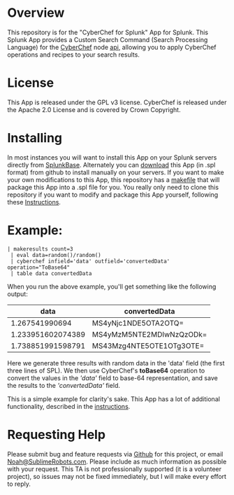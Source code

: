 # Overview
This repository is for the "CyberChef for Splunk" App for Splunk.  This Splunk App provides a Custom Search Command (Search Processing Language) for the [CyberChef](https://gchq.github.io/CyberChef/) node [api](https://github.com/gchq/CyberChef/wiki/Node-API), allowing you to apply CyberChef operations and recipes to your search results.

# License
This App is released under the GPL v3 license. CyberChef is released under the Apache 2.0 License and is covered by Crown Copyright.

# Installing
In most instances you will want to install this App on your Splunk servers directly from [SplunkBase](https://splunkbase.splunk.com/).  Alternately you can [download](https://github.com/NDietrich/CyberChef-for-Splunk/releases) this App (in .spl format) from github to install manually on your servers.  If you want to make your own modifications to this App, this repository has a [makefile](https://github.com/NDietrich/CyberChef-for-Splunk/blob/main/src/Makefile) that will package this App into a .spl file for you.  You really only need to clone this repository if you want to modify and package this App yourself, following these [Instructions](https://github.com/NDietrich/CyberChef-for-Splunk/blob/main/src/README.md).

# Example:
```
| makeresults count=3 
 | eval data=random()/random() 
 | cyberchef infield='data' outfield='convertedData' operation="ToBase64" 
 | table data convertedData
```
When you run the above example, you'll get something like the following output:

data                        | convertedData
--------------------------- | ------------------
1.267541990694              | MS4yNjc1NDE5OTA2OTQ=
1.233951602074389	          | MS4yMzM5NTE2MDIwNzQzODk=
1.738851991598791	          | MS43Mzg4NTE5OTE1OTg3OTE=

Here we generate three results with random data in the 'data' field (the first three lines of SPL).  We then use CyberChef's **toBase64** operation to convert the values in the *'data'* field to base-64 representation, and save the results to the *'convertedData'* field.

This is a simple example for clarity's sake.  This App has a lot of additional functionality, described in the [instructions](https://github.com/NDietrich/CyberChef-for-Splunk/blob/main/src/cyberchef/README.md).

# Requesting Help
Please submit bug and feature requests via [Github](https://github.com/NDietrich/Splunk-Snort3-TA/issues) for this project, or email Noah@SublimeRobots.com.  Please include as much information as possible with your request.  This TA is not professionally supported (it is a volunteer project), so issues may not be fixed immediately, but I will make every effort to reply.
